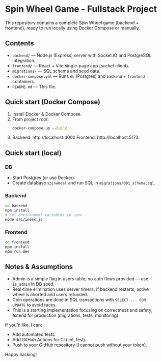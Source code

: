 # Spin Wheel Game - Fullstack Project

This repository contains a complete Spin Wheel game (backend + frontend), ready to run locally using Docker Compose or manually.

## Contents
- `backend/` — Node.js (Express) server with Socket.IO and PostgreSQL integration.
- `frontend/` — React + Vite single-page app (socket client).
- `migrations/` — SQL schema and seed data.
- `docker-compose.yml` — Runs `db` (Postgres) and `backend` + `frontend` containers.
- `README.md` — This file.

## Quick start (Docker Compose)
1. Install Docker & Docker Compose.
2. From project root:
   ```bash
   docker-compose up --build
   ```
3. Backend: http://localhost:4000
   Frontend: http://localhost:5173

## Quick start (local)
### DB
- Start Postgres (or use Docker).
- Create database `spinwheel` and run SQL in `migrations/001_schema.sql`.

### Backend
```bash
cd backend
npm install
# set environment variables in .env
node src/index.js
```

### Frontend
```bash
cd frontend
npm install
npm run dev
```

## Notes & Assumptions
- Admin is a simple flag in users table; no auth flows provided — use `is_admin` in DB seed.
- Real-time elimination uses server timers; if backend restarts, active wheel is aborted and users refunded.
- Coin operations are done in SQL transactions with `SELECT ... FOR UPDATE` to avoid races.
- This is a starting implementation focusing on correctness and safety; extend for production (migrations, tests, monitoring).

If you'd like, I can:
- Add automated tests.
- Add GitHub Actions for CI (lint, test).
- Push to your GitHub repository (I cannot push without your token).

Happy hacking!